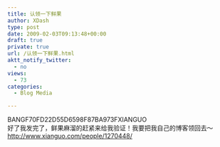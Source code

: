```yaml
---
title: 认领一下鲜果
author: XDash
type: post
date: 2009-02-03T09:13:48+00:00
draft: true
private: true
url: /认领一下鲜果.html
aktt_notify_twitter:
  - no
views:
  - 73
categories:
  - Blog Media

---
```

BANGF70FD22D55D6598F87BA973FXIANGUO  
好了我发完了，鲜果麻溜的赶紧来给我验证！我要把我自己的博客领回去～  
http://www.xianguo.com/people/1270448/
